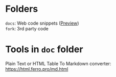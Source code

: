 # Folders
`docs`: Web code snippets ([Preview](https://html.ferro.pro/))  
`fork`: 3rd party code  

# Tools in `doc` folder
Plain Text or HTML Table To Markdown converter: https://html.ferro.pro/md.html
